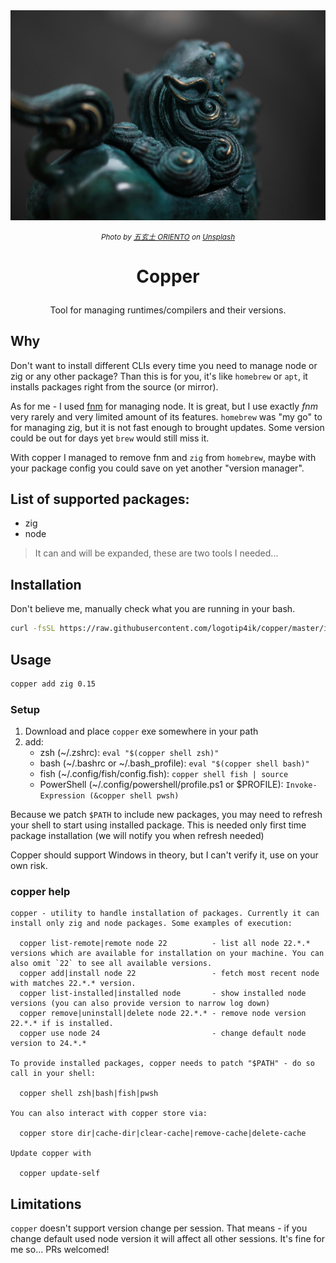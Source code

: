 <img src="./assets/copper-lion.jpg" alt="copper lion" />

<p align="center">
<i>
<small>
Photo by <a href="https://unsplash.com/@oriento?utm_source=unsplash&utm_medium=referral&utm_content=creditCopyText">五玄土 ORIENTO</a> on <a href="https://unsplash.com/photos/blue-and-green-ceramic-figurine-7I2VOwneLH0?utm_source=unsplash&utm_medium=referral&utm_content=creditCopyText">Unsplash</a>
</small>
</i>
</p>

# <p align="center">Copper</p>

<p align="center">Tool for managing runtimes/compilers and their versions.</p>

## Why

Don't want to install different CLIs every time you need to manage node or zig or any other package?
Than this is for you, it's like `homebrew` or `apt`, it installs packages right from the source (or
mirror).

As for me - I used [fnm](https://github.com/Schniz/fnm) for managing node. It is great, but I use
exactly _fnm_ very rarely and very limited amount of its features. `homebrew` was "my go" to for
managing zig, but it is not fast enough to brought updates. Some version could be out for days yet
`brew` would still miss it.

With copper I managed to remove fnm and `zig` from `homebrew`, maybe with your package config you
could save on yet another "version manager".

## List of supported packages:

- zig
- node

> It can and will be expanded, these are two tools I needed...

## Installation

Don't believe me, manually check what you are running in your bash.

```sh
curl -fsSL https://raw.githubusercontent.com/logotip4ik/copper/master/install.sh | bash
```

## Usage

```sh
copper add zig 0.15
```

### Setup

1. Download and place `copper` exe somewhere in your path
2. add:
    - zsh (\~/.zshrc): `eval "$(copper shell zsh)"`
    - bash (\~/.bashrc or \~/.bash_profile): `eval "$(copper shell bash)"`
    - fish (\~/.config/fish/config.fish): `copper shell fish | source`
    - PowerShell (\~/.config/powershell/profile.ps1 or $PROFILE): `Invoke-Expression (&copper shell pwsh)`

Because we patch `$PATH` to include new packages, you may need to refresh your shell to start using
installed package. This is needed only first time package installation (we will notify you when
refresh needed)

Copper should support Windows in theory, but I can't verify it, use on your own risk.

### copper help

```
copper - utility to handle installation of packages. Currently it can
install only zig and node packages. Some examples of execution:

  copper list-remote|remote node 22          - list all node 22.*.* versions which are available for installation on your machine. You can also omit `22` to see all available versions.
  copper add|install node 22                 - fetch most recent node with matches 22.*.* version.
  copper list-installed|installed node       - show installed node versions (you can also provide version to narrow log down)
  copper remove|uninstall|delete node 22.*.* - remove node version 22.*.* if is installed.
  copper use node 24                         - change default node version to 24.*.*

To provide installed packages, copper needs to patch "$PATH" - do so call in your shell:

  copper shell zsh|bash|fish|pwsh

You can also interact with copper store via:

  copper store dir|cache-dir|clear-cache|remove-cache|delete-cache

Update copper with

  copper update-self
```

## Limitations

`copper` doesn't support version change per session. That means - if you change default used node
version it will affect all other sessions. It's fine for me so... PRs welcomed!
